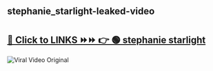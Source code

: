 
 ## stephanie_starlight-leaked-video 

# <h2><a href="https://clipsfans.com/stephanie_starlight&ref=git">🔗 Click to LINKS ⏩⏩ 👉 🟢 stephanie starlight </a></h2>

<a href="https://clipsfans.com/stephanie_starlight&ref=git" rel="nofollow" data-target="animated-image.originalLink"><img src="https://i.ibb.co.com/xMMVF88/686577567.gif" alt="Viral Video Original" style="max-width: 100%; display: inline-block;" data-target="animated-image.originalImage"></a>
